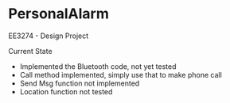 # PersonalAlarm
EE3274 - Design Project

Current State
- Implemented the Bluetooth code, not yet tested
- Call method implemented, simply use that to make phone call
- Send Msg function not implemented
- Location function not tested
